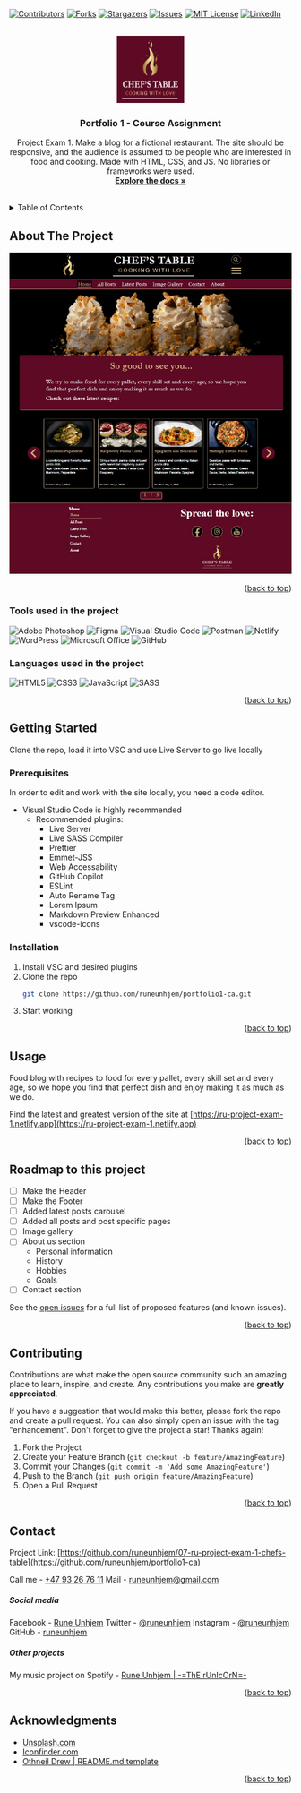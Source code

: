 <!-- Improved compatibility of back to top link: See: https://github.com/othneildrew/Best-README-Template/pull/73 -->
<a name="readme-top"></a>
<!--
*** Thanks for checking out the Best-README-Template. If you have a suggestion
*** that would make this better, please fork the repo and create a pull request
*** or simply open an issue with the tag "enhancement".
*** Don't forget to give the project a star!
*** Thanks again! Now go create something AMAZING! :D
-->



<!-- PROJECT SHIELDS -->
<!--
*** I'm using markdown "reference style" links for readability.
*** Reference links are enclosed in brackets [ ] instead of parentheses ( ).
*** See the bottom of this document for the declaration of the reference variables
*** for contributors-url, forks-url, etc. This is an optional, concise syntax you may use.
*** https://www.markdownguide.org/basic-syntax/#reference-style-links
-->
[![Contributors][contributors-shield]][contributors-url]
[![Forks][forks-shield]][forks-url]
[![Stargazers][stars-shield]][stars-url]
[![Issues][issues-shield]][issues-url]
[![MIT License][license-shield]][license-url]
[![LinkedIn][linkedin-shield]][linkedin-url]



<!-- PROJECT LOGO -->
<br />
<div align="center">
  <a href="https://github.com/runeunhjem/07-ru-project-exam-1-chefs-table">
    <img src="images/logo-full-footer.jpg" alt="Logo" width="120" height="120">
  </a>

<h3 align="center">Portfolio 1 - Course Assignment</h3>

  <p align="center">
    Project Exam 1. Make a blog for a fictional restaurant. The site should be responsive, and the audience is assumed to be people who are interested in food and cooking. Made with HTML, CSS, and JS. No libraries or frameworks were used.
    <br />
    <a href="https://github.com/runeunhjem/07-ru-project-exam-1-chefs-table"><strong>Explore the docs »</strong></a>
    <br />
    <br />

  </p>
</div>



<!-- TABLE OF CONTENTS -->
<details>
  <summary>Table of Contents</summary>
  <ol>
    <li>
      <a href="#about-the-project">Screenshot of the Project</a>
      <ul>
        <li><a href="#built-with">Tools used on the projects</a></li>
      </ul>
    </li>
    <li>
      <a href="#getting-started">Getting Started</a>
      <ul>
        <li><a href="#prerequisites">Prerequisites</a></li>
        <li><a href="#installation">Installation</a></li>
      </ul>
    </li>
    <li><a href="#usage">Usage</a></li>
    <li><a href="#roadmap">Roadmap</a></li>
    <li><a href="#contributing">Contributing</a></li>
    <li><a href="#license">License</a></li>
    <li><a href="#contact">Contact</a></li>
    <li><a href="#acknowledgments">Acknowledgments</a></li>
  </ol>
</details>



<!-- ABOUT THE PROJECT -->
## About The Project

[![Product Name Screen Shot][product-screenshot]](https://ru-project-exam-1.netlify.app)

<p align="right">(<a href="#readme-top">back to top</a>)</p>



### Tools used in the project

![Adobe Photoshop](https://img.shields.io/badge/adobe%20photoshop-%2331A8FF.svg?style=for-the-badge&logo=adobe%20photoshop&logoColor=white) ![Figma](https://img.shields.io/badge/figma-%23F24E1E.svg?style=for-the-badge&logo=figma&logoColor=white) ![Visual Studio Code](https://img.shields.io/badge/Visual%20Studio%20Code-0078d7.svg?style=for-the-badge&logo=visual-studio-code&logoColor=white) ![Postman](https://img.shields.io/badge/Postman-FF6C37?style=for-the-badge&logo=postman&logoColor=white) ![Netlify](https://img.shields.io/badge/netlify-%23000000.svg?style=for-the-badge&logo=netlify&logoColor=#00C7B7) ![WordPress](https://img.shields.io/badge/WordPress-%23117AC9.svg?style=for-the-badge&logo=WordPress&logoColor=white) ![Microsoft Office](https://img.shields.io/badge/Microsoft_Office-D83B01?style=for-the-badge&logo=microsoft-office&logoColor=white) ![GitHub](https://img.shields.io/badge/github-%23121011.svg?style=for-the-badge&logo=github&logoColor=white)

### Languages used in the project

![HTML5](https://img.shields.io/badge/html5-%23E34F26.svg?style=for-the-badge&logo=html5&logoColor=white) ![CSS3](https://img.shields.io/badge/css3-%231572B6.svg?style=for-the-badge&logo=css3&logoColor=white) ![JavaScript](https://img.shields.io/badge/javascript-%23323330.svg?style=for-the-badge&logo=javascript&logoColor=%23F7DF1E) ![SASS](https://img.shields.io/badge/SASS-hotpink.svg?style=for-the-badge&logo=SASS&logoColor=white)

<p align="right">(<a href="#readme-top">back to top</a>)</p>



<!-- GETTING STARTED -->
## Getting Started

Clone the repo, load it into VSC and use Live Server to go live locally

### Prerequisites

In order to edit and work with the site locally, you need a code editor.
* Visual Studio Code is highly recommended
  - Recommended plugins:
    - Live Server
    - Live SASS Compiler
    - Prettier
    - Emmet-JSS
    - Web Accessability
    - GitHub Copilot
    - ESLint
    - Auto Rename Tag
    - Lorem Ipsum
    - Markdown Preview Enhanced
    - vscode-icons

### Installation

1. Install VSC and desired plugins
2. Clone the repo
   ```sh
   git clone https://github.com/runeunhjem/portfolio1-ca.git
   ```
3. Start working

<p align="right">(<a href="#readme-top">back to top</a>)</p>



<!-- USAGE EXAMPLES -->
## Usage

Food blog with recipes to food for every pallet, every skill set and every age, so we hope you find that perfect dish and enjoy making it as much as we do.

Find the latest and greatest version of the site at [https://ru-project-exam-1.netlify.app](https://ru-project-exam-1.netlify.app)


<p align="right">(<a href="#readme-top">back to top</a>)</p>



<!-- ROADMAP -->
## Roadmap to this project

- [ ] Make the Header
- [ ] Make the Footer
- [ ] Added latest posts carousel
- [ ] Added all posts and post specific pages
- [ ] Image gallery
- [ ] About us section
    -  Personal information
    -  History
    -  Hobbies
    -  Goals
- [ ] Contact section

See the [open issues](https://github.com/runeunhjem/07-ru-project-exam-1-chefs-table/issues) for a full list of proposed features (and known issues).

<p align="right">(<a href="#readme-top">back to top</a>)</p>



<!-- CONTRIBUTING -->
## Contributing

Contributions are what make the open source community such an amazing place to learn, inspire, and create. Any contributions you make are **greatly appreciated**.

If you have a suggestion that would make this better, please fork the repo and create a pull request. You can also simply open an issue with the tag "enhancement".
Don't forget to give the project a star! Thanks again!

1. Fork the Project
2. Create your Feature Branch (`git checkout -b feature/AmazingFeature`)
3. Commit your Changes (`git commit -m 'Add some AmazingFeature'`)
4. Push to the Branch (`git push origin feature/AmazingFeature`)
5. Open a Pull Request

<p align="right">(<a href="#readme-top">back to top</a>)</p>



<!-- CONTACT -->
## Contact
Project Link: [https://github.com/runeunhjem/07-ru-project-exam-1-chefs-table](https://github.com/runeunhjem/portfolio1-ca)

Call me - [+47 93 26 76 11](tel:+4793267611)
Mail - runeunhjem@gmail.com
##### Social media
Facebook - [Rune Unhjem](https://www.facebook.com/runeunhjem/)
Twitter - [@runeunhjem](https://twitter.com/runeunhjem)
Instagram - [@runeunhjem](https://www.instagram.com/runeunhjem/)
GitHub - [runeunhjem](https://github.com/runeunhjem)
##### Other projects
My music project on Spotify - [Rune Unhjem | -=ThE rUnIcOrN=-](https://open.spotify.com/user/1116127880?si=8e9e9e8f3b5c4e9d)


<p align="right">(<a href="#readme-top">back to top</a>)</p>



<!-- ACKNOWLEDGMENTS -->
## Acknowledgments

* [Unsplash.com](https://unsplash.com/)
* [Iconfinder.com](https://www.iconfinder.com/)
* [Othneil Drew | README.md template](https://github.com/othneildrew)

<p align="right">(<a href="#readme-top">back to top</a>)</p>



<!-- MARKDOWN LINKS & IMAGES -->
<!-- https://www.markdownguide.org/basic-syntax/#reference-style-links -->
[contributors-shield]: https://img.shields.io/github/contributors/runeunhjem/portfolio1-ca.svg?style=for-the-badge
[contributors-url]: https://github.com/runeunhjem/portfolio1-ca/graphs/contributors
[forks-shield]: https://img.shields.io/github/forks/runeunhjem/portfolio1-ca.svg?style=for-the-badge
[forks-url]: https://github.com/runeunhjem/portfolio1-ca/network/members
[stars-shield]: https://img.shields.io/github/stars/runeunhjem/portfolio1-ca.svg?style=for-the-badge
[stars-url]: https://github.com/runeunhjem/portfolio1-ca/stargazers
[issues-shield]: https://img.shields.io/github/issues/runeunhjem/portfolio1-ca.svg?style=for-the-badge
[issues-url]: https://github.com/runeunhjem/portfolio1-ca/issues
[license-shield]: https://img.shields.io/github/license/runeunhjem/portfolio1-ca.svg?style=for-the-badge
[license-url]: https://github.com/runeunhjem/portfolio1-ca/blob/master/LICENSE.txt
[linkedin-shield]: https://img.shields.io/badge/-LinkedIn-black.svg?style=for-the-badge&logo=linkedin&colorB=555
[linkedin-url]: https://linkedin.com/in/runeunhjem
[product-screenshot]: images/screenshot.jpg


